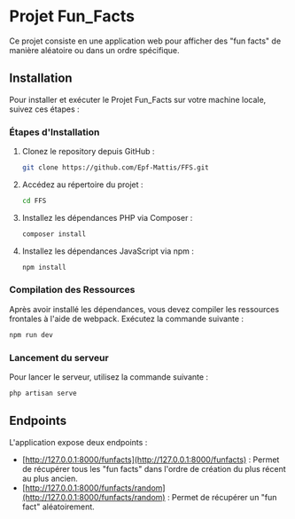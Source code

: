# Projet Fun_Facts

Ce projet consiste en une application web pour afficher des "fun facts" de manière aléatoire ou dans un ordre spécifique.

## Installation

Pour installer et exécuter le Projet Fun_Facts sur votre machine locale, suivez ces étapes :

### Étapes d'Installation

1. Clonez le repository depuis GitHub :
    ```bash
    git clone https://github.com/Epf-Mattis/FFS.git
    ```

2. Accédez au répertoire du projet :
    ```bash
    cd FFS
    ```

3. Installez les dépendances PHP via Composer :
    ```bash
    composer install
    ```

4. Installez les dépendances JavaScript via npm :
    ```bash
    npm install
    ```

### Compilation des Ressources

Après avoir installé les dépendances, vous devez compiler les ressources frontales à l'aide de webpack. Exécutez la commande suivante :

```bash
npm run dev
```

### Lancement du serveur

Pour lancer le serveur, utilisez la commande suivante :

```bash
php artisan serve
```

## Endpoints

L'application expose deux endpoints :

- [http://127.0.0.1:8000/funfacts](http://127.0.0.1:8000/funfacts) : Permet de récupérer tous les "fun facts" dans l'ordre de création du plus récent au plus ancien.
- [http://127.0.0.1:8000/funfacts/random](http://127.0.0.1:8000/funfacts/random) : Permet de récupérer un "fun fact" aléatoirement.

